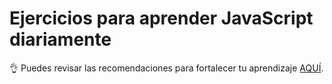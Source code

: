# Ejercicios para aprender JavaScript diariamente

👌 Puedes revisar las recomendaciones para fortalecer tu aprendizaje [AQUÍ](recommendations.md).
